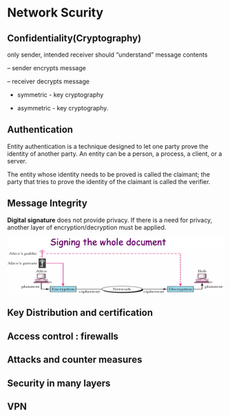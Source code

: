 # Network Scurity



## Confidentiality(Cryptography)

only sender, intended receiver should “understand” message contents

– sender encrypts message

– receiver decrypts message

* symmetric - key cryptography

* asymmetric - key cryptography.

## Authentication

Entity authentication is a technique designed to let one party prove the identity of another party. An entity can be a person, a process, a client, or a server. 

The entity whose identity needs to be proved is called the claimant; 
the party that tries to prove the identity of the claimant is called the verifier.

## Message Integrity

**Digital signature** does not provide privacy. If there is a need for privacy, another layer of encryption/decryption must be applied.

![image-20211206153431532](image/image-20211206153431532.png)

## Key Distribution and certification





## Access control : firewalls



## Attacks and counter measures



## Security in many layers



## VPN
